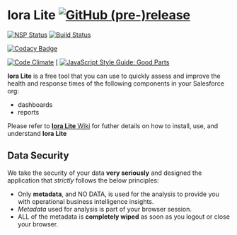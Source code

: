 # Iora Lite [![GitHub (pre-)release](https://img.shields.io/github/release/forcedotcom/ioralite/all.svg?style=plastic)]()  

<!--Old image tags to represent the releases, in case we need them. Switched to dynamic release tags -->

<!--<a href="https://github.com/forcedotcom/IoraLite/wiki"><img src="../../wiki/docs/images/main/iora-logo-final.png" align="right" ></a> <img src="../../wiki/docs/images/main/pre-release-logo.png"></a>  <img src="../../wiki/docs/images/main/beta-release-logo.png"></a> -->

<!--Comment the download count and release tags until the project enters  mainstream. Use the above pre-release-logos till then -->

<!--[![Github All Releases](https://img.shields.io/github/downloads/forcedotcom/IoraLite/total.svg)]() [![GitHub release](https://img.shields.io/github/release/salesforce/IoraLite.svg)]()-->

[![NSP Status](https://nodesecurity.io/orgs/ioralite/projects/fed6d1cb-5276-4d65-b8c5-dd98103438be/badge)](https://nodesecurity.io/orgs/ioralite/projects/fed6d1cb-5276-4d65-b8c5-dd98103438be) [![Build Status](https://travis-ci.org/forcedotcom/IoraLite.svg?branch=master)](https://travis-ci.org/forcedotcom/IoraLite)  

[![Codacy Badge](https://api.codacy.com/project/badge/Grade/1bcff91a4c2148ca8a4914605a985e60)](https://www.codacy.com/manual/sfdeveloperhub/IoraLite?utm_source=github.com&amp;utm_medium=referral&amp;utm_content=forcedotcom/IoraLite&amp;utm_campaign=Badge_Grade)

[![Code Climate](https://lima.codeclimate.com/github/forcedotcom/IoraLite/badges/gpa.svg)](https://lima.codeclimate.com/github/forcedotcom/IoraLite) [ [![JavaScript Style Guide: Good Parts](https://img.shields.io/badge/code%20style-goodparts-brightgreen.svg?style=flat)](https://github.com/forcedotcom/IoraLite "JavaScript The Good Parts")                                     

**Iora Lite** is a free tool that you can use to quickly assess and improve the health and response times of the following components in your Salesforce org:

* dashboards
* reports

Please refer to [**Iora Lite** Wiki](https://github.com/forcedotcom/IoraLite/wiki) for futher details on how to install, use, and understand **Iora Lite**

## Data Security
We take the security of your data **very seriously** and designed the application that *strictly* follows the below principles:

* Only **metadata**, and NO DATA, is used for the analysis to provide you with operational business intelligence insights.
* *Metadata* used for analysis is part of your browser session.
* ALL of the metadata is **completely wiped** as soon as you logout or close your browser.
